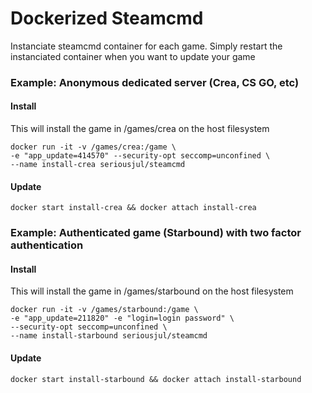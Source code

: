 # Dockerized Steamcmd

Instanciate steamcmd container for each game. Simply restart the instanciated container when you want to update your game

### Example: Anonymous dedicated server (Crea, CS GO, etc)
#### Install
This will install the game in /games/crea on the host filesystem
```
docker run -it -v /games/crea:/game \
-e "app_update=414570" --security-opt seccomp=unconfined \
--name install-crea seriousjul/steamcmd
```
#### Update
```
docker start install-crea && docker attach install-crea
```
### Example: Authenticated game (Starbound) with two factor authentication
#### Install
This will install the game in /games/starbound on the host filesystem
```
docker run -it -v /games/starbound:/game \
-e "app_update=211820" -e "login=login password" \
--security-opt seccomp=unconfined \
--name install-starbound seriousjul/steamcmd
```
#### Update
```
docker start install-starbound && docker attach install-starbound
```
